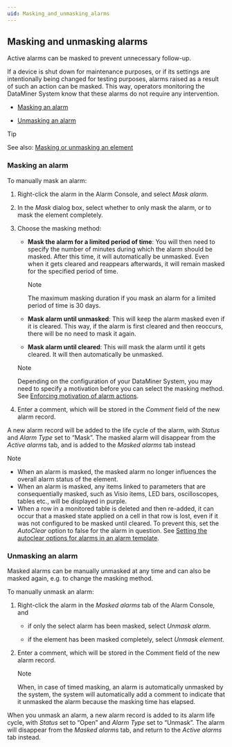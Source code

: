 ```yaml
---
uid: Masking_and_unmasking_alarms
---
```


## Masking and unmasking alarms

Active alarms can be masked to prevent unnecessary follow-up.

If a device is shut down for maintenance purposes, or if its settings are intentionally being changed for testing purposes, alarms raised as a result of such an action can be masked. This way, operators monitoring the DataMiner System know that these alarms do not require any intervention.

- [Masking an alarm](#masking-an-alarm)

- [Unmasking an alarm](#unmasking-an-alarm)

> [!TIP]
> See also:
> [Masking or unmasking an element](xref:Masking_or_unmasking_an_element)

### Masking an alarm

To manually mask an alarm:

1. Right-click the alarm in the Alarm Console, and select *Mask alarm*.

2. In the *Mask* dialog box, select whether to only mask the alarm, or to mask the element completely.

3. Choose the masking method:

    - **Mask the alarm for a limited period of time**: You will then need to specify the number of minutes during which the alarm should be masked. After this time, it will automatically be unmasked. Even when it gets cleared and reappears afterwards, it will remain masked for the specified period of time.

        > [!NOTE]
        > The maximum masking duration if you mask an alarm for a limited period of time is 30 days.

    - **Mask alarm until unmasked**: This will keep the alarm masked even if it is cleared. This way, if the alarm is first cleared and then reoccurs, there will be no need to mask it again.

    - **Mask alarm until cleared**: This will mask the alarm until it gets cleared. It will then automatically be unmasked.

    > [!NOTE]
    > Depending on the configuration of your DataMiner System, you may need to specify a motivation before you can select the masking method. See [Enforcing motivation of alarm actions](xref:Enforcing_motivation_of_alarm_actions).

4. Enter a comment, which will be stored in the *Comment* field of the new alarm record.

A new alarm record will be added to the life cycle of the alarm, with *Status* and *Alarm Type* set to “Mask”. The masked alarm will disappear from the *Active alarms* tab, and is added to the *Masked alarms* tab instead

> [!NOTE]
> - When an alarm is masked, the masked alarm no longer influences the overall alarm status of the element.
> - When an alarm is masked, any items linked to parameters that are consequentially masked, such as Visio items, LED bars, oscilloscopes, tables etc., will be displayed in purple.
> - When a row in a monitored table is deleted and then re-added, it can occur that a masked state applied on a cell in that row is lost, even if it was not configured to be masked until cleared. To prevent this, set the *AutoClear* option to false for the alarm in question. See [Setting the autoclear options for alarms in an alarm template](xref:Configuring_alarm_templates#setting-the-autoclear-options-for-alarms-in-an-alarm-template).

### Unmasking an alarm

Masked alarms can be manually unmasked at any time and can also be masked again, e.g. to change the masking method.

To manually unmask an alarm:

1. Right-click the alarm in the *Masked alarms* tab of the Alarm Console, and

    - if only the select alarm has been masked, select *Unmask alarm*.

    - if the element has been masked completely, select *Unmask element*.

2. Enter a comment, which will be stored in the Comment field of the new alarm record.

    > [!NOTE]
    > When, in case of timed masking, an alarm is automatically unmasked by the system, the system will automatically add a comment to indicate that it unmasked the alarm because the masking time has elapsed.

When you unmask an alarm, a new alarm record is added to its alarm life cycle, with *Status* set to “Open” and *Alarm Type* set to “Unmask”. The alarm will disappear from the *Masked alarms* tab, and return to the *Active alarms* tab instead.
